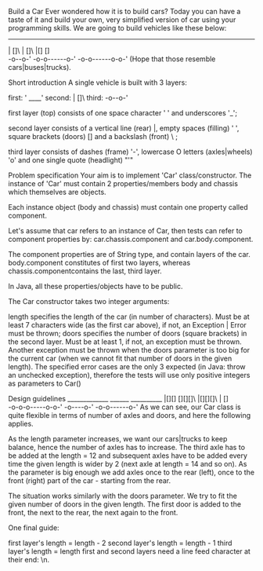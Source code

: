 Build a Car
Ever wondered how it is to build cars? Today you can have a taste of it and build your own, very simplified version of car using your programming skills. We are going to build vehicles like these below:

 ____            __________             ____________
|  []\          |        []\           |[]        []\
-o--o-'         -o-o------o-'          -o-o------o-o-'
(Hope that those resemble cars|buses|trucks).

Short introduction
A single vehicle is built with 3 layers:

first: ' ____' second: | []\ third: -o--o-'

first layer (top) consists of one space character ' ' and underscores '_';

second layer consists of a vertical line (rear) |, empty spaces (filling) ' ', square brackets (doors) [] and a backslash (front) \ ;

third layer consists of dashes (frame) '-', lowercase O letters (axles|wheels) 'o' and one single quote (headlight) "'"

Problem specification
Your aim is to implement 'Car' class/constructor. The instance of 'Car' must contain 2 properties/members body and chassis which themselves are objects.

Each instance object (body and chassis) must contain one property called component.

Let's assume that car refers to an instance of Car, then tests can refer to component properties by: car.chassis.component and car.body.component.

The component properties are of String type, and contain layers of the car. body.component constitutes of first two layers, whereas chassis.componentcontains the last, third layer.

In Java, all these properties/objects have to be public.

The Car constructor takes two integer arguments:

length specifies the length of the car (in number of characters). Must be at least 7 characters wide (as the first car above), if not, an Exception | Error must be thrown;
doors specifies the number of doors (square brackets) in the second layer. Must be at least 1, if not, an exception must be thrown. Another exception must be thrown when the doors parameter is too big for the current car (when we cannot fit that number of doors in the given length).
The specified error cases are the only 3 expected (in Java: throw an unchecked exception), therefore the tests will use only positive integers as parameters to Car()

Design guidelines
    _____________          ______          __________
   |[][]   [][][]\        |[][][]\        |        []\
   -o-o-o-----o-o-'       -o----o-'       -o-o------o-'
As we can see, our Car class is quite flexible in terms of number of axles and doors, and here the following applies.

As the length parameter increases, we want our cars|trucks to keep balance, hence the number of axles has to increase. The third axle has to be added at the length = 12 and subsequent axles have to be added every time the given length is wider by 2 (next axle at length = 14 and so on). As the parameter is big enough we add axles once to the rear (left), once to the front (right) part of the car - starting from the rear.

The situation works similarly with the doors parameter. We try to fit the given number of doors in the given length. The first door is added to the front, the next to the rear, the next again to the front.

One final guide:

first layer's length = length - 2
second layer's length = length - 1
third layer's length = length
first and second layers need a line feed character at their end: \n.